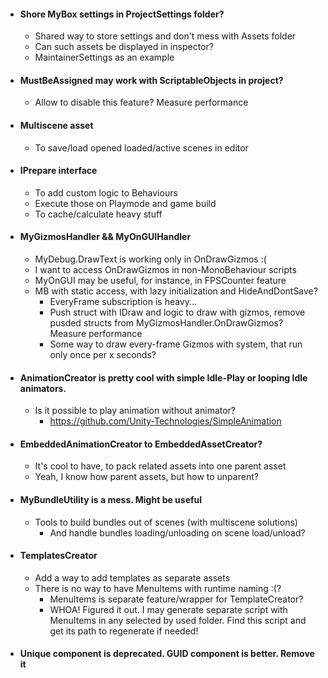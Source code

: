 * #### Shore MyBox settings in ProjectSettings folder?
  * Shared way to store settings and don't mess with Assets folder
  * Can such assets be displayed in inspector?
  * MaintainerSettings as an example
	
* #### MustBeAssigned may work with ScriptableObjects in project? 
  * Allow to disable this feature? Measure performance
  
* #### Multiscene asset
  * To save/load opened loaded/active scenes in editor
	
* #### IPrepare interface
  * To add custom logic to Behaviours
  * Execute those on Playmode and game build
  * To cache/calculate heavy stuff
	
* #### MyGizmosHandler && MyOnGUIHandler
  * MyDebug.DrawText is working only in OnDrawGizmos :( 
  * I want to access OnDrawGizmos in non-MonoBehaviour scripts
  * MyOnGUI may be useful, for instance, in FPSCounter feature
  * MB with static access, with lazy initialization and HideAndDontSave?
    * EveryFrame subscription is heavy...
    * Push struct with IDraw and logic to draw with gizmos, remove pusded structs from MyGizmosHandler.OnDrawGizmos? Measure performance
    * Some way to draw every-frame Gizmos with system, that run only once per x seconds?
		
		
* #### AnimationCreator is pretty cool with simple Idle-Play or looping Idle animators. 
  * Is it possible to play animation without animator? 
    * https://github.com/Unity-Technologies/SimpleAnimation
	
* #### EmbeddedAnimationCreator to EmbeddedAssetCreator? 
  * It's cool to have, to pack related assets into one parent asset
  * Yeah, I know how parent assets, but how to unparent?
	
* #### MyBundleUtility is a mess. Might be useful
  * Tools to build bundles out of scenes (with multiscene solutions)
    * And handle bundles loading/unloading on scene load/unload?
		
* #### TemplatesCreator
  * Add a way to add templates as separate assets
  * There is no way to have MenuItems with runtime naming :(?
    * MenuItems is separate feature/wrapper for TemplateCreator?
    * WHOA! Figured it out. I may generate separate script with MenuItems in any selected by used folder. Find this script and get its path to regenerate if needed!
   
* #### Unique component is deprecated. GUID component is better. Remove it